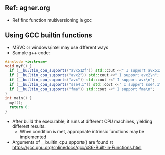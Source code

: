 ## Ref: agner.org
- Ref find function multiversioning in gcc

## Using GCC builtin functions
- MSVC or windows/intel may use different ways
- Sample g++ code:
```cpp
#include <iostream>
void myf() {
  if (__builtin_cpu_supports("avx512f")) std::cout <<" I support avx512f\n";
  if (__builtin_cpu_supports("avx2")) std::cout <<" I support avx2\n";
  if (__builtin_cpu_supports("avx")) std::cout <<" I support avx\n";
  if (__builtin_cpu_supports("sse4.1")) std::cout <<" I support sse4.1\n";
  if (__builtin_cpu_supports("fma")) std::cout <<" I support fma\n";
}
int main() {
  myf();
  return 0;
}
```
- After build the executable, it runs at different CPU machines, yielding different results.
  - When condition is met, appropriate intrinsic functions may be implemented
- Arguments of __builtin_cpu_spports() are found at https://gcc.gnu.org/onlinedocs/gcc/x86-Built-in-Functions.html
